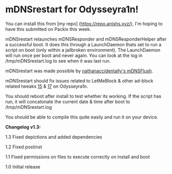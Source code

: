 # mDNSrestart for Odysseyra1n!

You can install this from [my repo] (https://repo.anishs.xyz/), I'm hoping to have this submitted on Packix this week.

mDNSrestart relaunches mDNSResponder and mDNSResponderHelper after a successful boot. It does this through a LaunchDaemon thats set to run a script on boot (only within a jailbroken environment). The LaunchDaemon will run once per boot and never again. You can look at the log in /tmp/mDNSrestart.log to see when it was last run.

mDNSrestart was made possible by [nathanaccidentally's mDNSFlush](https://github.com/nathanaccidentally/mDNSFlush).

mDNSrestart should fix issues related to LetMeBlock & other ad-block related tweaks [15](https://github.com/PoomSmart/LetMeBlock/issues/15) & [17](https://github.com/PoomSmart/LetMeBlock/issues/17) on Odysseyra1n.

You should reboot after install to test whether its working. If the script has run, it will concatonate the current date & time after boot to /tmp/mDNSrestart.log

You should be able to compile this quite easily and run it on your device.

**Changelog v1.3:**

1.3 Fixed depictions and added dependencies

1.2 Fixed postinst

1.1 Fixed permissions on files to execute correctly on install and boot

1.0 Initial release
